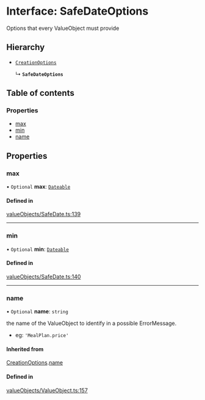 # Interface: SafeDateOptions

Options that every ValueObject must provide

## Hierarchy

- [`CreationOptions`](../wiki/CreationOptions)

  ↳ **`SafeDateOptions`**

## Table of contents

### Properties

- [max](../wiki/SafeDateOptions#max)
- [min](../wiki/SafeDateOptions#min)
- [name](../wiki/SafeDateOptions#name)

## Properties

### max

• `Optional` **max**: [`Dateable`](../wiki/Exports#dateable)

#### Defined in

[valueObjects/SafeDate.ts:139](https://github.com/pcprinz/DDD-basics/blob/347e30e/src/valueObjects/SafeDate.ts#L139)

___

### min

• `Optional` **min**: [`Dateable`](../wiki/Exports#dateable)

#### Defined in

[valueObjects/SafeDate.ts:140](https://github.com/pcprinz/DDD-basics/blob/347e30e/src/valueObjects/SafeDate.ts#L140)

___

### name

• `Optional` **name**: `string`

the name of the ValueObject to identify in a possible ErrorMessage.
- eg: `'MealPlan.price'`

#### Inherited from

[CreationOptions](../wiki/CreationOptions).[name](../wiki/CreationOptions#name)

#### Defined in

[valueObjects/ValueObject.ts:157](https://github.com/pcprinz/DDD-basics/blob/347e30e/src/valueObjects/ValueObject.ts#L157)
